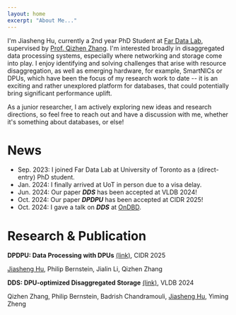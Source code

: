 ```yaml
---
layout: home
excerpt: "About Me..."
---
```


<!-- This project is meant to help students and researchers across University of Rochester create their
  own hosted academic website for free with GitHub. 

## About this Site

This project is a slight customization based off of some great work by 
  [NC State University Libraries](https://www.lib.ncsu.edu/).
  The original project, called [`jekyll academic`](https://ncsu-libraries.github.io/jekyll-academic-docs/)
  has its own [github repository](https://github.com/NCSU-Libraries/jekyll-academic)
  and [workshop documentation](https://ncsu-libraries.github.io/jekyll-academic-docs/workshop/). 


## Creating Your Own

To see a step-by-step guide to build your own site, go to the [RESEARCH](/research) section. 
  There you'll find a basic [guide](/blog/getting-started) that will help you
  create your new site. -->

I'm Jiasheng Hu, currently a 2nd year PhD Student at [Far Data Lab](https://fardatalab.org), supervised by [Prof. Qizhen Zhang](https://qizhenzhang.me). I'm interested broadly in disaggregated data processing systems, especially where networking and storage come into play. I enjoy identifying and solving challenges that arise with resource disaggregation, as well as emerging hardware, for example, SmartNICs or DPUs, which have been the focus of my research work to date -- it is an exciting and rather unexplored platform for databases, that could potentially bring significant performance uplift.

As a junior researcher, I am actively exploring new ideas and research directions, so feel free to reach out and have a discussion with me, whether it's something about databases, or else!


# News

- Sep. 2023: I joined Far Data Lab at University of Toronto as a (direct-entry) PhD student.
- Jan. 2024: I finally arrived at UoT in person due to a visa delay.
- Jun. 2024: Our paper ***DDS*** has been accepted at VLDB 2024!
- Oct. 2024: Our paper ***DPDPU*** has been accepted at CIDR 2025!
- Oct. 2024: I gave a talk on ***DDS*** at [OnDBD](https://ondbd.ca/).


# Research & Publication
<!-- Include subpage research.md -->
<!-- {% include_relative research.md %} -->
**DPDPU: Data Processing with DPUs** [(link)](https://arxiv.org/pdf/2407.13658), CIDR 2025

<u>Jiasheng Hu</u>, Philip Bernstein, Jialin Li, Qizhen Zhang


**DDS: DPU-optimized Disaggregated Storage** [(link)](https://arxiv.org/pdf/2407.13618), VLDB 2024

Qizhen Zhang, Philip Bernstein, Badrish Chandramouli, <u>Jiasheng Hu</u>, Yiming Zheng
